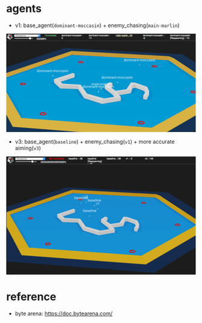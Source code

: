 # agents

- v1: base_agent(`dominant-moccasin`) + enemy_chasing(`main-marlin`)

![agent_v1 result](https://github.com/lancifollia/ba_agents/blob/master/assets/agent_v1.png)

- v3: base_agent(`baseline`) + enemy_chasing(`v1`) + more accurate aiming(`v3`)

![agent_v3 result](https://github.com/lancifollia/ba_agents/blob/master/assets/agent_v3.png)

# reference

- byte arena: https://doc.bytearena.com/ 
